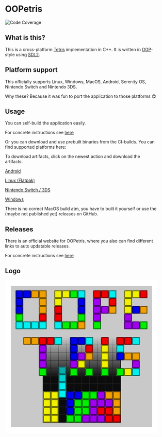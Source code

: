 # OOPetris

![Code Coverage](https://raw.githubusercontent.com/mgerhold/oopetris/_xml_coverage_reports/data/main/badge.svg)

## What is this?

This is a cross-platform [Tetris](https://en.wikipedia.org/wiki/Tetris) implementation in C++.
It is written in [OOP](https://en.wikipedia.org/wiki/Object-oriented_programming)-style using [SDL2](https://www.libsdl.org/).

## Platform support

This officially supports Linux, Windows, MacOS, Android, Serenity OS, Nintendo Switch and Nintendo 3DS.

Why these? Because it was fun to port the application to those platforms 😋

## Usage

You can self-build the application easily.

For concrete instructions see [here](docs/develop.md)

Or you can download and use prebuilt binaries from the CI-builds. You can find supported platforms here:

To download artifacts, click on the newest action and download the artifacts.

[Android](https://github.com/OpenBrickProtocolFoundation/oopetris/actions/workflows/android.yml)

[Linux (Flatpak)](https://github.com/OpenBrickProtocolFoundation/oopetris/actions/workflows/flatpak.yml)

[Nintendo Switch / 3DS](https://github.com/OpenBrickProtocolFoundation/oopetris/actions/workflows/nintendo.yml)

[WIndows](https://github.com/OpenBrickProtocolFoundation/oopetris/actions/workflows/installer.yml)

There is no correct MacOS build atm, you have to built it yourself or use the (maybe not published yet) releases on GitHub.

## Releases

There is an official website for OOPetris, where you also can find different links to auto updatable releases.

For concrete instructions see [here](docs/releases.md)

## Logo

![OOPetris Logo](assets/OOPetris.svg)
